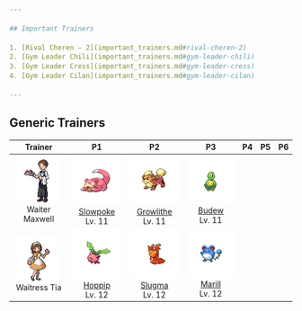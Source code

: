 ```yaml
---

## Important Trainers

1. [Rival Cheren – 2](important_trainers.md#rival-cheren-2)
2. [Gym Leader Chili](important_trainers.md#gym-leader-chili)
3. [Gym Leader Cress](important_trainers.md#gym-leader-cress)
4. [Gym Leader Cilan](important_trainers.md#gym-leader-cilan)

---
```


## Generic Trainers</h3>

| Trainer | P1 | P2 | P3 | P4 | P5 | P6 |
|:-------:|:--:|:--:|:--:|:--:|:--:|:--:|
| ![Waiter Maxwell](../../assets/trainers/waiter.png)<br>Waiter Maxwell | ![Slowpoke](../../assets/sprites/slowpoke/front.png)<br>[Slowpoke](../../pokemon/slowpoke.md/)<br>Lv. 11 | ![Growlithe](../../assets/sprites/growlithe/front.png)<br>[Growlithe](../../pokemon/growlithe.md/)<br>Lv. 11 | ![Budew](../../assets/sprites/budew/front.png)<br>[Budew](../../pokemon/budew.md/)<br>Lv. 11 |
| ![Waitress Tia](../../assets/trainers/waitress.png)<br>Waitress Tia | ![Hoppip](../../assets/sprites/hoppip/front.png)<br>[Hoppip](../../pokemon/hoppip.md/)<br>Lv. 12 | ![Slugma](../../assets/sprites/slugma/front.png)<br>[Slugma](../../pokemon/slugma.md/)<br>Lv. 12 | ![Marill](../../assets/sprites/marill/front.png)<br>[Marill](../../pokemon/marill.md/)<br>Lv. 12 |

